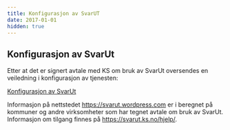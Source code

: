 ```yaml
---
title: Konfigurasjon av SvarUT
date: 2017-01-01
hidden: true
---
```

 
## Konfigurasjon av SvarUt
Etter at det er signert avtale med KS om bruk av SvarUt oversendes en veiledning i konfigurasjon av tjenesten:

[Konfigurasjon av SvarUt](https://svarut.wordpress.com/hjelp/konfigurasjon-av-svarut/)

Informasjon på nettstedet https://svarut.wordpress.com er i beregnet på kommuner og andre virksomheter som har tegnet avtale om bruk av SvarUt. Informasjon om tilgang finnes på https://svarut.ks.no/hjelp/.
